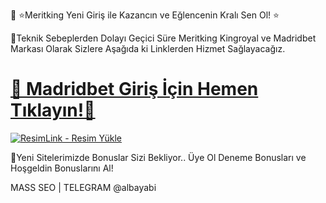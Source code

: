 🎯 ⭐️Meritking Yeni Giriş ile Kazancın ve Eğlencenin Kralı Sen Ol! ⭐️

📢Teknik Sebeplerden Dolayı Geçici Süre Meritking Kingroyal ve Madridbet  Markası Olarak Sizlere Aşağıda ki Linklerden Hizmet Sağlayacağız.

# <a href="https://heylink.me/denemeal" title="Madridbet Giriş Adresi">🔗 Madridbet Giriş İçin Hemen Tıklayın!🔗</a>

<a href="https://resimlink.com/Iv2mkq4UdQL" title="ResimLink - Resim Yükle"><img src="https://r.resimlink.com/Iv2mkq4UdQL.jpg" title="ResimLink - Resim Yükle" alt="ResimLink - Resim Yükle"></a>

 🎁Yeni Sitelerimizde Bonuslar Sizi Bekliyor.. Üye Ol Deneme Bonusları ve Hoşgeldin Bonuslarını Al!

 MASS SEO | TELEGRAM @albayabi
